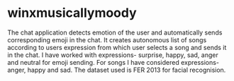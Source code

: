 # winxmusicallymoody
The chat application detects emotion of the user and automatically sends corresponding emoji in the chat. It creates autonomous list of songs according to users expression from which user selects a song and sends it in the chat. I have worked with expressions- surprise, happy, sad, anger and neutral for emoji sending. For songs I have considered expressions- anger, happy and sad. The dataset used is FER 2013 for facial recognision.

